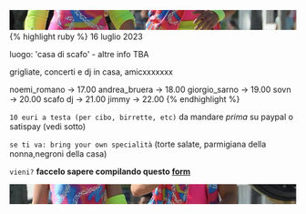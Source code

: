 ![amo noi](top.jpg)
{% highlight ruby %} 16 luglio 2023

luogo: 'casa di scafo' - altre info TBA

grigliate, concerti e dj in casa, amicxxxxxxx

noemi_romano -> 17.00
andrea_bruera -> 18.00
giorgio_sarno -> 19.00
sovn -> 20.00
scafo dj -> 21.00
jimmy -> 22.00
{% endhighlight %}

`10 euri a testa (per cibo, birrette, etc)` da mandare *prima* su paypal o satispay (vedi sotto)

`se ti va: bring your own specialità` (torte salate, parmigiana della nonna,negroni della casa)

`vieni?` **faccelo sapere compilando questo [form](https://forms.gle/JuHwHhs9XsiqurCD9)**

![amo noi](below.jpg)
